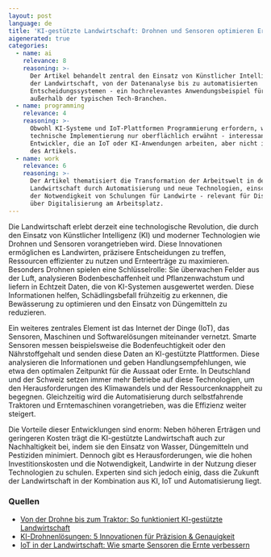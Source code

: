 ```yaml
---
layout: post
language: de
title: 'KI-gestützte Landwirtschaft: Drohnen und Sensoren optimieren Ernteerträge'
aigenerated: true
categories:
  - name: ai
    relevance: 8
    reasoning: >-
      Der Artikel behandelt zentral den Einsatz von Künstlicher Intelligenz in
      der Landwirtschaft, von der Datenanalyse bis zu automatisierten
      Entscheidungssystemen - ein hochrelevantes Anwendungsbeispiel für KI
      außerhalb der typischen Tech-Branchen.
  - name: programming
    relevance: 4
    reasoning: >-
      Obwohl KI-Systeme und IoT-Plattformen Programmierung erfordern, wird die
      technische Implementierung nur oberflächlich erwähnt - interessant für
      Entwickler, die an IoT oder KI-Anwendungen arbeiten, aber nicht im Fokus
      des Artikels.
  - name: work
    relevance: 6
    reasoning: >-
      Der Artikel thematisiert die Transformation der Arbeitswelt in der
      Landwirtschaft durch Automatisierung und neue Technologien, einschließlich
      der Notwendigkeit von Schulungen für Landwirte - relevant für Diskussionen
      über Digitalisierung am Arbeitsplatz.
---
```


Die Landwirtschaft erlebt derzeit eine technologische Revolution, die durch den Einsatz von Künstlicher Intelligenz (KI) und moderner Technologien wie Drohnen und Sensoren vorangetrieben wird. Diese Innovationen ermöglichen es Landwirten, präzisere Entscheidungen zu treffen, Ressourcen effizienter zu nutzen und Ernteerträge zu maximieren. Besonders Drohnen spielen eine Schlüsselrolle: Sie überwachen Felder aus der Luft, analysieren Bodenbeschaffenheit und Pflanzenwachstum und liefern in Echtzeit Daten, die von KI-Systemen ausgewertet werden. Diese Informationen helfen, Schädlingsbefall frühzeitig zu erkennen, die Bewässerung zu optimieren und den Einsatz von Düngemitteln zu reduzieren.

<!--more-->

Ein weiteres zentrales Element ist das Internet der Dinge (IoT), das Sensoren, Maschinen und Softwarelösungen miteinander vernetzt. Smarte Sensoren messen beispielsweise die Bodenfeuchtigkeit oder den Nährstoffgehalt und senden diese Daten an KI-gestützte Plattformen. Diese analysieren die Informationen und geben Handlungsempfehlungen, wie etwa den optimalen Zeitpunkt für die Aussaat oder Ernte. In Deutschland und der Schweiz setzen immer mehr Betriebe auf diese Technologien, um den Herausforderungen des Klimawandels und der Ressourcenknappheit zu begegnen. Gleichzeitig wird die Automatisierung durch selbstfahrende Traktoren und Erntemaschinen vorangetrieben, was die Effizienz weiter steigert.

Die Vorteile dieser Entwicklungen sind enorm: Neben höheren Erträgen und geringeren Kosten trägt die KI-gestützte Landwirtschaft auch zur Nachhaltigkeit bei, indem sie den Einsatz von Wasser, Düngemitteln und Pestiziden minimiert. Dennoch gibt es Herausforderungen, wie die hohen Investitionskosten und die Notwendigkeit, Landwirte in der Nutzung dieser Technologien zu schulen. Experten sind sich jedoch einig, dass die Zukunft der Landwirtschaft in der Kombination aus KI, IoT und Automatisierung liegt.

### Quellen
- [Von der Drohne bis zum Traktor: So funktioniert KI-gestützte Landwirtschaft](https://originstamp.com/blog/reader/ki-landwirtschaft/de)
- [KI-Drohnenlösungen: 5 Innovationen für Präzision & Genauigkeit](https://farmonaut.com/precision-farming/ki-drohnenlosungen-5-innovationen-fur-prazisionslandwirtschaft)
- [IoT in der Landwirtschaft: Wie smarte Sensoren die Ernte verbessern](https://www.iotmag.de/iot-in-der-landwirtschaft/)
